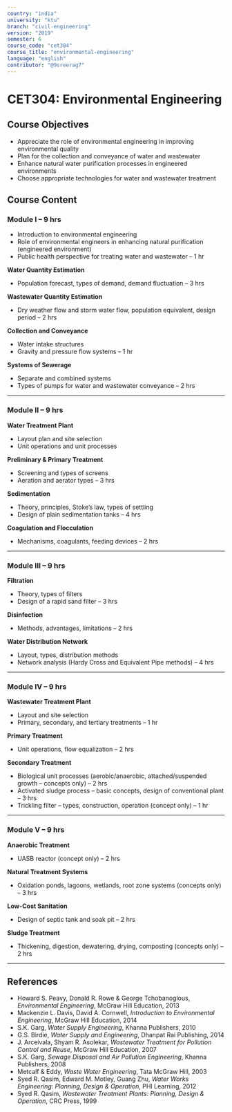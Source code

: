 ```yaml
---
country: "india"
university: "ktu"
branch: "civil-engineering"
version: "2019"
semester: 6
course_code: "cet304"
course_title: "environmental-engineering"
language: "english"
contributor: "@9sreerag7"
---
```


# CET304: Environmental Engineering

## Course Objectives

- Appreciate the role of environmental engineering in improving environmental quality  
- Plan for the collection and conveyance of water and wastewater  
- Enhance natural water purification processes in engineered environments  
- Choose appropriate technologies for water and wastewater treatment  

## Course Content

### Module I – 9 hrs

- Introduction to environmental engineering  
- Role of environmental engineers in enhancing natural purification (engineered environment)  
- Public health perspective for treating water and wastewater – 1 hr  

**Water Quantity Estimation**  
- Population forecast, types of demand, demand fluctuation – 3 hrs  

**Wastewater Quantity Estimation**  
- Dry weather flow and storm water flow, population equivalent, design period – 2 hrs  

**Collection and Conveyance**  
- Water intake structures  
- Gravity and pressure flow systems – 1 hr  

**Systems of Sewerage**  
- Separate and combined systems  
- Types of pumps for water and wastewater conveyance – 2 hrs  

---

### Module II – 9 hrs

**Water Treatment Plant**  
- Layout plan and site selection  
- Unit operations and unit processes  

**Preliminary & Primary Treatment**  
- Screening and types of screens  
- Aeration and aerator types – 3 hrs  

**Sedimentation**  
- Theory, principles, Stoke’s law, types of settling  
- Design of plain sedimentation tanks – 4 hrs  

**Coagulation and Flocculation**  
- Mechanisms, coagulants, feeding devices – 2 hrs  

---

### Module III – 9 hrs

**Filtration**  
- Theory, types of filters  
- Design of a rapid sand filter – 3 hrs  

**Disinfection**  
- Methods, advantages, limitations – 2 hrs  

**Water Distribution Network**  
- Layout, types, distribution methods  
- Network analysis (Hardy Cross and Equivalent Pipe methods) – 4 hrs  

---

### Module IV – 9 hrs

**Wastewater Treatment Plant**  
- Layout and site selection  
- Primary, secondary, and tertiary treatments – 1 hr  

**Primary Treatment**  
- Unit operations, flow equalization – 2 hrs  

**Secondary Treatment**  
- Biological unit processes (aerobic/anaerobic, attached/suspended growth – concepts only) – 2 hrs  
- Activated sludge process – basic concepts, design of conventional plant – 3 hrs  
- Trickling filter – types, construction, operation (concept only) – 1 hr  

---

### Module V – 9 hrs

**Anaerobic Treatment**  
- UASB reactor (concept only) – 2 hrs  

**Natural Treatment Systems**  
- Oxidation ponds, lagoons, wetlands, root zone systems (concepts only) – 3 hrs  

**Low-Cost Sanitation**  
- Design of septic tank and soak pit – 2 hrs  

**Sludge Treatment**  
- Thickening, digestion, dewatering, drying, composting (concepts only) – 2 hrs  

---

## References

- Howard S. Peavy, Donald R. Rowe & George Tchobanoglous, *Environmental Engineering*, McGraw Hill Education, 2013  
- Mackenzie L. Davis, David A. Cornwell, *Introduction to Environmental Engineering*, McGraw Hill Education, 2014  
- S.K. Garg, *Water Supply Engineering*, Khanna Publishers, 2010  
- G.S. Birdie, *Water Supply and Engineering*, Dhanpat Rai Publishing, 2014  
- J. Arceivala, Shyam R. Asolekar, *Wastewater Treatment for Pollution Control and Reuse*, McGraw Hill Education, 2007  
- S.K. Garg, *Sewage Disposal and Air Pollution Engineering*, Khanna Publishers, 2008  
- Metcalf & Eddy, *Waste Water Engineering*, Tata McGraw Hill, 2003  
- Syed R. Qasim, Edward M. Motley, Guang Zhu, *Water Works Engineering: Planning, Design & Operation*, PHI Learning, 2012  
- Syed R. Qasim, *Wastewater Treatment Plants: Planning, Design & Operation*, CRC Press, 1999  

